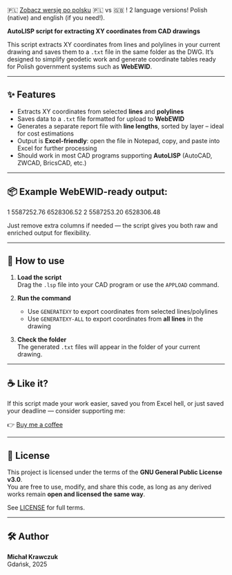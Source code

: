 🇵🇱 [Zobacz wersję po polsku](README.PL.md)
🇵🇱 vs 🇬🇧 ! 2 language versions! Polish (native) and english (if you need!).

**AutoLISP script for extracting XY coordinates from CAD drawings**

This script extracts XY coordinates from lines and polylines in your current drawing and saves them to a `.txt` file in the same folder as the DWG. It’s designed to simplify geodetic work and generate coordinate tables ready for Polish government systems such as **WebEWID**.

---

## ✨ Features

- Extracts XY coordinates from selected **lines** and **polylines**
- Saves data to a `.txt` file formatted for upload to **WebEWID**
- Generates a separate report file with **line lengths**, sorted by layer – ideal for cost estimations
- Output is **Excel-friendly**: open the file in Notepad, copy, and paste into Excel for further processing
- Should work in most CAD programs supporting **AutoLISP** (AutoCAD, ZWCAD, BricsCAD, etc.)

---

## 📦 Example WebEWID-ready output:


1 5587252.76 6528306.52
2 5587253.20 6528306.48

Just remove extra columns if needed — the script gives you both raw and enriched output for flexibility.

---

## 🚀 How to use

1. **Load the script**  
   Drag the `.lsp` file into your CAD program or use the `APPLOAD` command.

2. **Run the command**  
   - Use `GENERATEXY` to export coordinates from selected lines/polylines  
   - Use `GENERATEXY-ALL` to export coordinates from **all lines** in the drawing

3. **Check the folder**  
   The generated `.txt` files will appear in the folder of your current drawing.

---

## ☕ Like it?

If this script made your work easier, saved you from Excel hell, or just saved your deadline — consider supporting me:

👉 [Buy me a coffee](https://www.buymeacoffee.com/michalkrawczuk)

---

## 📜 License

This project is licensed under the terms of the **GNU General Public License v3.0**.  
You are free to use, modify, and share this code, as long as any derived works remain **open and licensed the same way**.

See [LICENSE](LICENSE) for full terms.

---

## 🛠️ Author

**Michał Krawczuk**  
Gdańsk, 2025  
